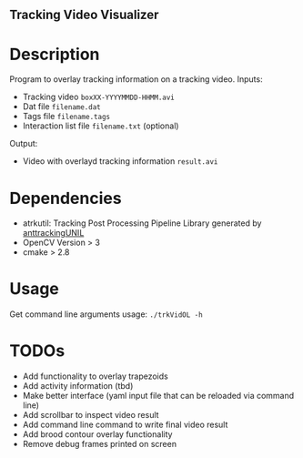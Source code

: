 ## Tracking Video Visualizer

# Description
Program to overlay tracking information on a tracking video.
Inputs:
* Tracking video `boxXX-YYYYMMDD-HHMM.avi`
* Dat file `filename.dat`
* Tags file `filename.tags`
* Interaction list file `filename.txt` (optional)

Output:
* Video with overlayd tracking information `result.avi`

# Dependencies
* atrkutil: Tracking Post Processing Pipeline Library generated by [anttrackingUNIL](github.com/laurentkeller/anttrackingUNIL)
* OpenCV Version > 3
* cmake > 2.8

# Usage
Get command line arguments usage: `./trkVidOL -h`

# TODOs
* Add functionality to overlay trapezoids
* Add activity information (tbd)
* Make better interface (yaml input file that can be reloaded via command line)
* Add scrollbar to inspect video result
* Add command line command to write final video result
* Add brood contour overlay functionality
* Remove debug frames printed on screen
